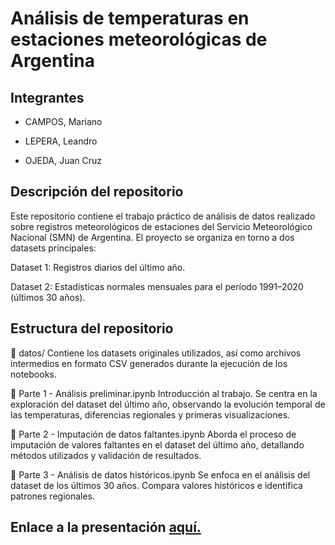 # Análisis de temperaturas en estaciones meteorológicas de Argentina

## Integrantes
- CAMPOS, Mariano

- LEPERA, Leandro

- OJEDA, Juan Cruz

## Descripción del repositorio

Este repositorio contiene el trabajo práctico de análisis de datos realizado sobre registros meteorológicos de estaciones del Servicio Meteorológico Nacional (SMN) de Argentina. El proyecto se organiza en torno a dos datasets principales:

Dataset 1: Registros diarios del último año.

Dataset 2: Estadísticas normales mensuales para el período 1991–2020 (últimos 30 años).

## Estructura del repositorio

📁 datos/
Contiene los datasets originales utilizados, así como archivos intermedios en formato CSV generados durante la ejecución de los notebooks.

📓 Parte 1 - Análisis preliminar.ipynb
Introducción al trabajo. Se centra en la exploración del dataset del último año, observando la evolución temporal de las temperaturas, diferencias regionales y primeras visualizaciones.

📓 Parte 2 - Imputación de datos faltantes.ipynb
Aborda el proceso de imputación de valores faltantes en el dataset del último año, detallando métodos utilizados y validación de resultados.

📓 Parte 3 - Análisis de datos históricos.ipynb
Se enfoca en el análisis del dataset de los últimos 30 años. Compara valores históricos e identifica patrones regionales.

## Enlace a la presentación [aquí.](https://docs.google.com/presentation/d/e/2PACX-1vShmjW2cN2xQHnzJ6-VjafE6Aatoca3nIaf6HF56EyxUXiMn6dF3G28lhzUiOU3BGXXXGWnTQsQERuP/pub?start=false&loop=false&delayms=3000)


